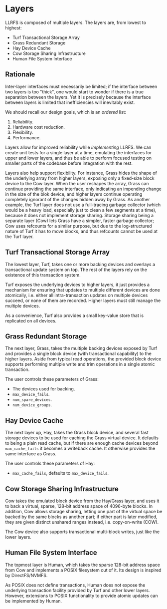 Layers
======

LLRFS is composed of multiple layers.
The layers are, from lowest to highest:

* Turf Transactional Storage Array
* Grass Redundant Storage
* Hay Device Cache
* Cow Storage Sharing Infrastructure
* Human File System Interface

Rationale
---------

Inter-layer interfaces must necessarily be limited; if the
interface between two layers is too "thick", one would start
to wonder if there is a true separation between the layers.
Yet it is precisely because the interface between layers is
limited that inefficiencies will inevitably exist.

We should recall our design goals, which is an *ordered*
list:

1.  Reliability.
2.  Hardware cost reduction.
3.  Flexibility.
4.  Performance.

Layers allow for improved reliability while *implementing*
LLRFS.
We can create unit tests for a single layer at a time,
emulating the interfaces for upper and lower layers,
and thus be able to perform focused testing on smaller
parts of the codebase before integration with the rest.

Layers also help support flexibility.
For instance, Grass hides the shape of the underlying
array from higher layers, exposing only a fixed-size
block device to the Cow layer.
When the user reshapes the array, Grass can continue
providing the same interface, only indicating an
impending change in the size of the blok device, and
higher layers continue operating completely ignorant
of the changes hidden away by Grass.
As another example, the Turf layer does not use a
full-tracing garbage collector (which would be a
heavy load, especially just to clean a few segments
at a time), because it does not implement storage
sharing.
Storage sharing being a separate layer (Cow) lets
Grass have a simpler, faster garbage collector;
Cow uses refcounts for a similar purpose, but due to
the log-structured nature of Turf it has to move
blocks, and thus refcounts cannot be used at the
Turf layer.

Turf Transactional Storage Array
--------------------------------

The lowest layer, Turf, takes one or more backing devices
and overlays a transactional update system on top.
The rest of the layers rely on the existence of this
transaction system.

Turf exposes the underlying devices to higher layers, it
just provides a mechanism for ensuring that updates to
multiple different devices are done atomically, i.e.
either all intra-transaction updates on multiple devices
succeed, or none of them are recorded.
Higher layers must still manage the multiple devices.

As a convenience, Turf also provides a small key-value
store that is replicated on all devices.

Grass Redundant Storage
-----------------------

The next layer, Grass, takes the multiple backing devices
exposed by Turf and provides a single block device (with
transactional capability) to the higher layers.
Aside from typical read operations, the provided
block device supports performing multiple write and trim
operations in a single atomic transaction.

The user controls these parameters of Grass:

* The devices used for backing.
* `max_device_fails`.
* `num_spare_devices`.
* `num_device_groups`.

Hay Device Cache
----------------

The next layer up, Hay, takes the Grass block device, and
several fast storage devices to be used for caching the
Grass virtual device.
It defaults to being a plain read cache, but if there are
enough cache devices beyond `max_cache_fails` it becomes a
writeback cache.
It otherwise provides the same interface as Grass.

The user controls these parameters of Hay:

* `max_cache_fails`, defaults to `max_device_fails`.

Cow Storage Sharing Infrastructure
----------------------------------

Cow takes the emulated block device from the Hay/Grass
layer, and uses it to back a virtual, sparse, 128-bit
address space of 4096-byte blocks.
In addition, Cow allows storage sharing, letting one
part of the virtual space be backed by the same
blocks as another part;
if either part is later modified, they are given
distinct unshared ranges instead, i.e. copy-on-write
(COW).

The Cow device also supports transactional multi-block
writes, just like the lower layers.

Human File System Interface
---------------------------

The topmost layer is Human, which takes the sparse
128-bit address space from Cow and implements a
POSIX filesystem out of it.
Its design is inspired by DirectFS/NVMFS.

As POSIX does not define transactions, Human does
not expose the underlying transaction facility
provided by Turf and other lower layers.
However, extensions to POSIX functionality to
provide atomic updates can be implemented by Human.

